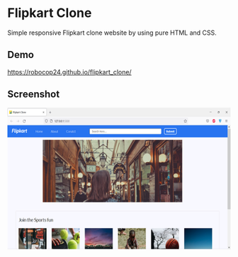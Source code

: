 
# Flipkart Clone

Simple responsive Flipkart clone website by using pure HTML and CSS.

## Demo

https://robocop24.github.io/flipkart_clone/

## Screenshot
<img src="/img/screenshot.png"  width="520" height="320">
